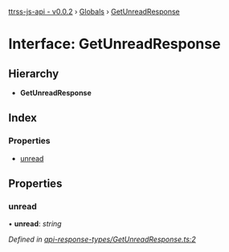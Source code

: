 [ttrss-js-api - v0.0.2](../README.md) › [Globals](../globals.md) › [GetUnreadResponse](getunreadresponse.md)

# Interface: GetUnreadResponse

## Hierarchy

* **GetUnreadResponse**

## Index

### Properties

* [unread](getunreadresponse.md#unread)

## Properties

###  unread

• **unread**: *string*

*Defined in [api-response-types/GetUnreadResponse.ts:2](https://github.com/fchristl/ttrss-js-api/blob/8dc74c7/src/api-response-types/GetUnreadResponse.ts#L2)*
